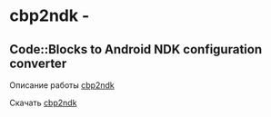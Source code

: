 
# cbp2ndk - 
## Code::Blocks to Android NDK configuration converter


Описание работы [cbp2ndk](https://clnviewer.github.io/Code-Blocks-Android-NDK/CBP2NDK.html)

Скачать [cbp2ndk](https://github.com/ClnViewer/Code-Blocks-Android-NDK/raw/master/cbp2ndk/dist/cbp2ndk.zip)

